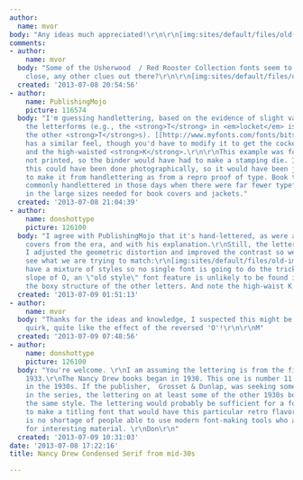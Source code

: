 ```yaml
---
author:
  name: mvor
body: "Any ideas much appreciated!\r\n\r\n[img:sites/default/files/old-images/il_fullxfull_6167.392974854_78t1.jpg]"
comments:
- author:
    name: mvor
  body: "Some of the Usherwood  / Red Rooster Collection fonts seem to be getting
    close, any other clues out there?\r\n\r\n[img:sites/default/files/old-images/RedRoostered_4296.jpg]\r\n\r\nthanks\r\n\r\nM"
  created: '2013-07-08 20:54:56'
- author:
    name: PublishingMojo
    picture: 116574
  body: "I'm guessing handlettering, based on the evidence of slight variations in
    the letterforms (e.g., the <strong>T</strong> in <em>locket</em> is wider than
    the other <strong>T</strong>s). [[http://www.myfonts.com/fonts/bitstream/cheltenham/|Cheltenham]]
    has a similar feel, though you'd have to modify it to get the cockeyed <strong>O</strong>
    and the high-waisted <strong>K</strong>.\r\n\r\nThis example was foil stamped,
    not printed, so the binder would have had to make a stamping die. In the  1930s
    this could have been done photographically, so it would have been just as easy
    to make it from handlettering as from a repro proof of type. Book titles were
    commonly handlettered in those days when there were far fewer typefaces available
    in the large sizes needed for book covers and jackets."
  created: '2013-07-08 21:04:39'
- author:
    name: donshottype
    picture: 126100
  body: "I agree with PublishingMojo that it's hand-lettered, as were almost all book
    covers from the era, and with his explanation.\r\nStill, the lettering is interesting.
    I adjusted the geometric distortion and improved the contrast so we can better
    see what we are trying to match:\r\n[img:sites/default/files/old-images/NancyDrew6_3734.jpg]\r\nWe
    have a mixture of styles so no single font is going to do the trick. The angled
    slope of O, an \"old style\" font feature is unlikely to be found in fonts with
    the boxy structure of the other letters. And note the high-waist K.\r\nDon\r\n"
  created: '2013-07-09 01:51:13'
- author:
    name: mvor
  body: "Thanks for the ideas and knowledge, I suspected this might be a hand-lettered
    quirk, quite like the effect of the reversed 'O'!\r\n\r\nM"
  created: '2013-07-09 07:48:56'
- author:
    name: donshottype
    picture: 126100
  body: "You're welcome. \r\nI am assuming the lettering is from the first edition,
    1933.\r\nThe Nancy Drew books began in 1930. This one is number 11. Five more
    in the 1930s. If the publisher,  Grosset & Dunlap, was seeking some consistency
    in the series, the lettering on at least some of the other 1930s books might in
    the same style. The lettering would probably be sufficient for a font designer
    to make a titling font that would have this particular retro flavor. IMHO there
    is no shortage of people able to use modern font-making tools who are looking
    for interesting material. \r\nDon\r\n"
  created: '2013-07-09 10:31:03'
date: '2013-07-08 17:22:16'
title: Nancy Drew Condensed Serif from mid-30s

---
```

